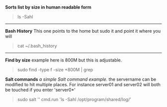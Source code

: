 
**Sorts list by size in human readable form**

> ls -Sahl
---

**Bash History** This one points to the home but sudo it and point it where you will
> cat ~/.bash_history 
---

**Find by size** example here is 800M but this is adjustable.
> sudo find <folder to look in> -type f -size +800M | grep <grepFilter>

  
 **Salt commands** 
  *a simple Salt command example.* 
  the servername can be modified to hit multiple places. For instance server01 and server02 will both be touched if you enter 'server0*'
  >  sudo salt '<servername>' cmd.run 'ls -Sahl /opt/program/shared/log/'


